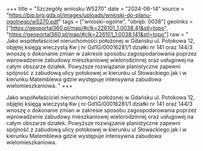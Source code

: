 +++
title = "Szczegóły wniosku W5270"
date = "2024-06-14"
source = "https://bip.brg.gda.pl/images/uploads/wnioski-do-planu-ogolnego/w5270.pdf"
tags = ["wnioski-ogolne", "obręb: 0038"]
geolinks = ["https://geoportal360.pl/map/#clk=226101_1.0038.41&stl=topo", "https://geoportal360.pl/map/#clk=226101_1.0038.141&stl=topo"]
raw = " Jako współwłaściciel nieruchomości położonej w Gdańsku ul. Potokowa 12, objętej księgą wieczystą Kw j nr Gd1G/00016281/1 działki nr 141 oraz 144/3 wnoszę o dokonanie zmian w zakresie sposobu zagospodarowania poprzez wprowadzenie zabudowy mieszkaniowej wielorodzinnej oraz usługowej na całym  obszarze działek. Powyższe rozwiązanie planistyczne zapewni spójność z zabudową ulicy potokowej w kierunku ul Słowackiego jak i w kierunku Matemblewa gdzie występuje intensywna zabudowa wielomieszkaniowa. "
+++

 Jako współwłaściciel nieruchomości położonej w Gdańsku ul. Potokowa 12, objętej księgą wieczystą Kw
j nr Gd1G/00016281/1 działki nr 141 oraz 144/3 wnoszę o dokonanie zmian w zakresie sposobu
zagospodarowania poprzez wprowadzenie zabudowy mieszkaniowej wielorodzinnej oraz usługowej na całym
 obszarze działek. Powyższe rozwiązanie planistyczne zapewni spójność z zabudową ulicy potokowej w
kierunku ul Słowackiego jak i w kierunku Matemblewa gdzie występuje intensywna zabudowa
wielomieszkaniowa.



